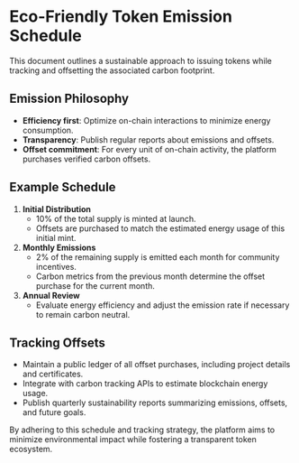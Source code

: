 # Eco-Friendly Token Emission Schedule

This document outlines a sustainable approach to issuing tokens while tracking and offsetting the associated carbon footprint.

## Emission Philosophy

- **Efficiency first**: Optimize on-chain interactions to minimize energy consumption.
- **Transparency**: Publish regular reports about emissions and offsets.
- **Offset commitment**: For every unit of on-chain activity, the platform purchases verified carbon offsets.

## Example Schedule

1. **Initial Distribution**
   - 10% of the total supply is minted at launch.
   - Offsets are purchased to match the estimated energy usage of this initial mint.
2. **Monthly Emissions**
   - 2% of the remaining supply is emitted each month for community incentives.
   - Carbon metrics from the previous month determine the offset purchase for the current month.
3. **Annual Review**
   - Evaluate energy efficiency and adjust the emission rate if necessary to remain carbon neutral.

## Tracking Offsets

- Maintain a public ledger of all offset purchases, including project details and certificates.
- Integrate with carbon tracking APIs to estimate blockchain energy usage.
- Publish quarterly sustainability reports summarizing emissions, offsets, and future goals.

By adhering to this schedule and tracking strategy, the platform aims to minimize environmental impact while fostering a transparent token ecosystem.
